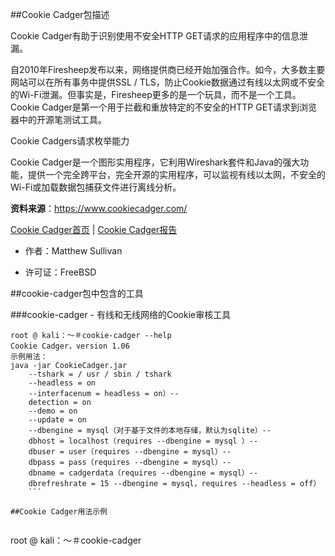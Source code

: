 ##Cookie Cadger包描述

Cookie Cadger有助于识别使用不安全HTTP GET请求的应用程序中的信息泄漏。

自2010年Firesheep发布以来，网络提供商已经开始加强合作。如今，大多数主要网站可以在所有事务中提供SSL / TLS，防止Cookie数据通过有线以太网或不安全的Wi-Fi泄漏。但事实是，Firesheep更多的是一个玩具，而不是一个工具。Cookie Cadger是第一个用于拦截和重放特定的不安全的HTTP GET请求到浏览器中的开源笔测试工具。

Cookie Cadgers请求枚举能力

Cookie Cadger是一个图形实用程序，它利用Wireshark套件和Java的强大功能，提供一个完全跨平台，完全开源的实用程序，可以监视有线以太网，不安全的Wi-Fi或加载数据包捕获文件进行离线分析。

**资料来源**：https://www.cookiecadger.com/

[Cookie Cadger首页](https://www.cookiecadger.com/) | [Cookie Cadger报告](http://git.kali.org/gitweb/?p=packages/cookie-cadger.git;a=summary)

- 作者：Matthew Sullivan

- 许可证：FreeBSD

##cookie-cadger包中包含的工具

###cookie-cadger - 有线和无线网络的Cookie审核工具

```
root @ kali：〜＃cookie-cadger --help 
Cookie Cadger，version 1.06 
示例用法：
java -jar CookieCadger.jar 
    --tshark = / usr / sbin / tshark 
    --headless = on 
    --interfacenum = headless = on）-- 
    detection = on 
    --demo = on 
    --update = on 
    --dbengine = mysql（对于基于文件的本地存储，默认为sqlite）-- 
    dbhost = localhost（requires --dbengine = mysql ）-- 
    dbuser = user（requires --dbengine = mysql）-- 
    dbpass = pass（requires --dbengine = mysql）-- 
    dbname = cadgerdata（requires --dbengine = mysql）-- 
    dbrefreshrate = 15 --dbengine = mysql，requires --headless = off） 
    ```
    
##Cookie Cadger用法示例
   
   ```
   root @ kali：〜＃cookie-cadger
   ```
